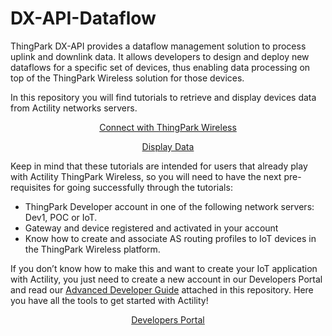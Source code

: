 # DX-API-Dataflow

ThingPark DX-API provides a dataflow management solution to process uplink and downlink data. It allows developers to design and deploy new dataflows for a specific set of devices, thus enabling data processing on top of the ThingPark Wireless solution for those devices.

In this repository you will find tutorials to retrieve and display devices data from Actility networks servers. 
<p align="center"><a href="https://github.com/ActilityConnectors/DX-API-Dataflow/tree/master/Connect%20with%20ThingPark%20Wireless">Connect with ThingPark Wireless</a> </p>
<p align="center"><a href="https://github.com/ActilityConnectors/DX-API-Dataflow/tree/master/Display%20Data">Display Data</a> </p>

Keep in mind that these tutorials are intended for users that already play with Actility ThingPark Wireless, so you will need to have the next pre-requisites for going successfully through the tutorials:
-	ThingPark Developer account in one of the following network servers: Dev1, POC or IoT.
-	Gateway and device registered and activated in your account
-	Know how to create and associate AS routing profiles to IoT devices in the ThingPark Wireless platform.

If you don’t know how to make this and want to create your IoT application with Actility, you just need to create a new account in our Developers Portal and read our [Advanced Developer Guide](https://github.com/ActilityConnectors/DX-API-Dataflow/blob/master/AdvancedThingParkDeveloperGuide_V4.pdf) attached in this repository. Here you have all the tools to get started with Actility!

<p align="center">
  <a href="https://partners.thingpark.com/en">Developers Portal</a>
</p>
